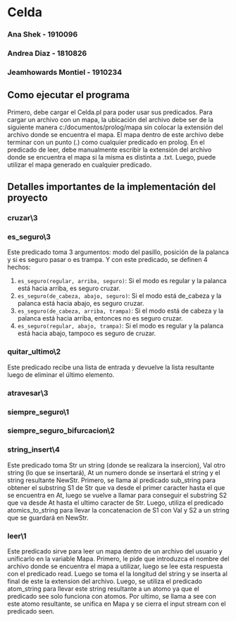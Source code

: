 # Celda

### Ana Shek - 1910096

### Andrea Diaz - 1810826

### Jeamhowards Montiel - 1910234

## Como ejecutar el programa

Primero, debe cargar el Celda.pl para poder usar sus predicados. Para cargar un archivo con un mapa, la ubicación del archivo debe ser de la siguiente manera c:/documentos/prolog/mapa sin colocar la extensión del archivo donde se encuentra el mapa. El mapa dentro de este archivo debe terminar con un punto (.) como cualquier predicado en prolog. En el predicado de leer, debe manualmente escribir la extensión del archivo donde se encuentra el mapa si la misma es distinta a .txt. Luego, puede utilizar el mapa generado en cualquier predicado. 

## Detalles importantes de la implementación del proyecto

### **cruzar\3**

### **es_seguro\3**
Este predicado toma 3 argumentos: modo del pasillo, posición de la palanca y si es seguro pasar o es trampa. Y con este predicado, se definen 4 hechos:
1. `es_seguro(regular, arriba, seguro)`: Si el modo es regular y la palanca está hacia arriba, es seguro cruzar.
2. `es_seguro(de_cabeza, abajo, seguro)`: Si el modo está de_cabeza y la palanca está hacia abajo, es seguro cruzar.
3. `es_seguro(de_cabeza, arriba, trampa)`: Si el modo está de cabeza y la palanca está hacia arriba, entonces no es seguro cruzar.
4. `es_seguro(regular, abajo, trampa)`: Si el modo es regular y la palanca está hacia abajo, tampoco es seguro de cruzar.

### **quitar_ultimo\2**
Este predicado recibe una lista de entrada y devuelve la lista resultante luego de eliminar el último elemento.

### **atravesar\3**

### **siempre_seguro\1**

### **siempre_seguro_bifurcacion\2**

### **string_insert\4**
Este predicado toma Str un string (donde se realizara la insercion), Val otro string (lo que se insertará), At un numero donde se insertará el string y el string resultante NewStr. Primero, se llama al predicado sub_string para obtener el substring S1 de Str que va desde el primer caracter hasta el que se encuentra en At, luego se vuelve a llamar para conseguir el substring S2 que va desde At hasta el ultimo caracter de Str. Luego, utiliza el predicado atomics_to_string para llevar la concatenacion de S1 con Val y S2 a un string que se guardará en NewStr.

### **leer\1**
Este predicado sirve para leer un mapa dentro de un archivo del usuario y unificarlo en la variable Mapa. Primero, le pide que introduzca el nombre del archivo donde se encuentra el mapa a utilizar, luego se lee esta respuesta con el predicado read. Luego se toma el la longitud del string y se inserta al final de este la extension del archivo. Luego, se utiliza el predicado atom_string para llevar este string resultante a un atomo ya que el predicado see solo funciona con atomos. Por ultimo, se llama a see con este atomo resultante, se unifica en Mapa y se cierra el input stream con el predicado seen. 

